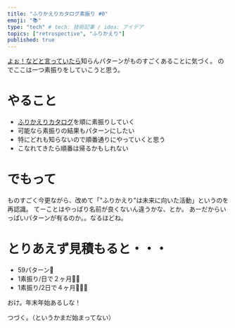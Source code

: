 ```yaml
---
title: "ふりかえりカタログ素振り #0"
emoji: "📚"
type: "tech" # tech: 技術記事 / idea: アイデア
topics: ["retrospective", "ふりかえり"]
published: true
---
```


[よぉ！などと言っていたら](https://retrospective.connpass.com/event/234092/)知らんパターンがものすごくあることに気づく。
のでここは一つ素振りをしていこうと思う。

# やること

* [ふりかえりカタログ](https://qiita.com/viva_tweet_x/items/cc3bad3bd298406b6cc7)を順に素振りしていく
* 可能なら素振りの結果もパターンにしたい
* 特にどれも知らないので順番通りにやっていくと思う
* こなれてきたら順番は帰るかもしれない

# でもって

ものすごく今更ながら、改めて「"ふりかえり"は未来に向いた活動」というのを再認識。
てーことはやっぱり名前が良くないん違うかな、とか。
あーだからいっぱいパターンが有るのか。。なるほどね。

# とりあえず見積もると・・・

* 59パターン🙋
* 1素振り/日で２ヶ月🙋🙋
* 1素振り/2日で４ヶ月🙋🙋🙋

おけ。年末年始あるしな！

つづく。（というかまだ始まってない）
